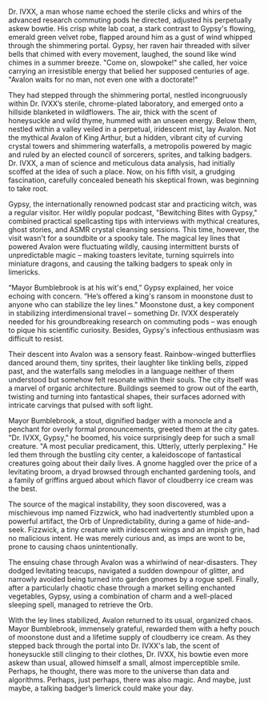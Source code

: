 Dr. IVXX, a man whose name echoed the sterile clicks and whirs of the advanced research commuting pods he directed, adjusted his perpetually askew bowtie. His crisp white lab coat, a stark contrast to Gypsy's flowing, emerald green velvet robe, flapped around him as a gust of wind whipped through the shimmering portal. Gypsy, her raven hair threaded with silver bells that chimed with every movement, laughed, the sound like wind chimes in a summer breeze. "Come on, slowpoke!" she called, her voice carrying an irresistible energy that belied her supposed centuries of age.  "Avalon waits for no man, not even one with a doctorate!"

They had stepped through the shimmering portal, nestled incongruously within Dr. IVXX’s sterile, chrome-plated laboratory, and emerged onto a hillside blanketed in wildflowers.  The air, thick with the scent of honeysuckle and wild thyme, hummed with an unseen energy. Below them, nestled within a valley veiled in a perpetual, iridescent mist, lay Avalon.  Not the mythical Avalon of King Arthur, but a hidden, vibrant city of curving crystal towers and shimmering waterfalls, a metropolis powered by magic and ruled by an elected council of sorcerers, sprites, and talking badgers.  Dr. IVXX, a man of science and meticulous data analysis, had initially scoffed at the idea of such a place.  Now, on his fifth visit, a grudging fascination, carefully concealed beneath his skeptical frown, was beginning to take root.

Gypsy, the internationally renowned podcast star and practicing witch, was a regular visitor.  Her wildly popular podcast, "Bewitching Bites with Gypsy," combined practical spellcasting tips with interviews with mythical creatures, ghost stories, and ASMR crystal cleansing sessions.  This time, however, the visit wasn't for a soundbite or a spooky tale.  The magical ley lines that powered Avalon were fluctuating wildly, causing intermittent bursts of unpredictable magic – making toasters levitate, turning squirrels into miniature dragons, and causing the talking badgers to speak only in limericks.

“Mayor Bumblebrook is at his wit's end,” Gypsy explained, her voice echoing with concern.  “He’s offered a king's ransom in moonstone dust to anyone who can stabilize the ley lines."  Moonstone dust, a key component in stabilizing interdimensional travel – something Dr. IVXX desperately needed for his groundbreaking research on commuting pods – was enough to pique his scientific curiosity.  Besides, Gypsy's infectious enthusiasm was difficult to resist.

Their descent into Avalon was a sensory feast.  Rainbow-winged butterflies danced around them, tiny sprites, their laughter like tinkling bells, zipped past, and the waterfalls sang melodies in a language neither of them understood but somehow felt resonate within their souls. The city itself was a marvel of organic architecture.  Buildings seemed to grow out of the earth, twisting and turning into fantastical shapes, their surfaces adorned with intricate carvings that pulsed with soft light.

Mayor Bumblebrook, a stout, dignified badger with a monocle and a penchant for overly formal pronouncements, greeted them at the city gates.  "Dr. IVXX, Gypsy," he boomed, his voice surprisingly deep for such a small creature. "A most peculiar predicament, this. Utterly, utterly perplexing."  He led them through the bustling city center, a kaleidoscope of fantastical creatures going about their daily lives.  A gnome haggled over the price of a levitating broom, a dryad browsed through enchanted gardening tools, and a family of griffins argued about which flavor of cloudberry ice cream was the best.

The source of the magical instability, they soon discovered, was a mischievous imp named Fizzwick, who had inadvertently stumbled upon a powerful artifact, the Orb of Unpredictability, during a game of hide-and-seek.  Fizzwick, a tiny creature with iridescent wings and an impish grin,  had no malicious intent. He was merely curious and, as imps are wont to be, prone to causing chaos unintentionally.

The ensuing chase through Avalon was a whirlwind of near-disasters.  They dodged levitating teacups, navigated a sudden downpour of glitter, and narrowly avoided being turned into garden gnomes by a rogue spell.  Finally, after a particularly chaotic chase through a market selling enchanted vegetables, Gypsy, using a combination of charm and a well-placed sleeping spell, managed to retrieve the Orb.

With the ley lines stabilized, Avalon returned to its usual, organized chaos.  Mayor Bumblebrook, immensely grateful, rewarded them with a hefty pouch of moonstone dust and a lifetime supply of cloudberry ice cream.  As they stepped back through the portal into Dr. IVXX's lab, the scent of honeysuckle still clinging to their clothes, Dr. IVXX, his bowtie even more askew than usual, allowed himself a small, almost imperceptible smile.  Perhaps, he thought, there was more to the universe than data and algorithms.  Perhaps, just perhaps, there was also magic. And maybe, just maybe, a talking badger’s limerick could make your day.
